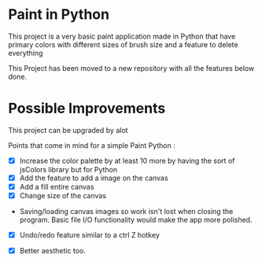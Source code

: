 # Paint in Python

This project is a very basic paint application made in Python that have primary colors with different sizes of brush size and a feature to delete everything

This Project has been moved to a new repository with all the features below done.

# Possible Improvements 
This project can be upgraded by alot 

Points that come in mind for a simple Paint Python :

- [x] Increase the color palette by at least 10 more by having the sort of jsColors library but for Python <br> 
- [x] Add the feature to add a image on the canvas <br> 
- [x] Add a fill entire canvas <br> 
- [x] Change size of the canvas <br> 
- Saving/loading canvas images so work isn't lost when closing the program. Basic file I/O functionality would make the app more polished. <br>
- [x] Undo/redo feature similar to a ctrl Z hotkey <br> 
- [x] Better aesthetic too.

